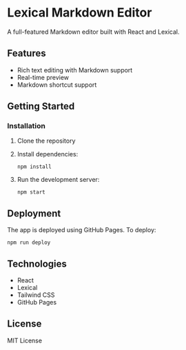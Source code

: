 # Lexical Markdown Editor

A full-featured Markdown editor built with React and Lexical.

## Features

- Rich text editing with Markdown support
- Real-time preview
- Markdown shortcut support

## Getting Started

### Installation

1. Clone the repository
2. Install dependencies:
   ```
   npm install
   ```

3. Run the development server:
   ```
   npm start
   ```

## Deployment

The app is deployed using GitHub Pages. To deploy:

```
npm run deploy
```

## Technologies

- React
- Lexical
- Tailwind CSS
- GitHub Pages

## License

MIT License
